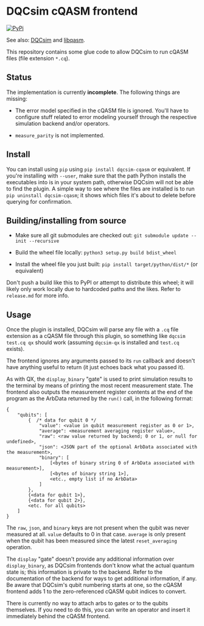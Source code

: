 # DQCsim cQASM frontend

[![PyPi](https://badgen.net/pypi/v/dqcsim-cqasm)](https://pypi.org/project/dqcsim-cqasm/)

See also: [DQCsim](https://github.com/mbrobbel/dqcsim) and
[libqasm](https://github.com/QE-Lab/libqasm/).

This repository contains some glue code to allow DQCsim to run cQASM files
(file extension `*.cq`).

## Status

The implementation is currently **incomplete**. The following things are
missing:

 - The error model specified in the cQASM file is ignored. You'll have to
   configure stuff related to error modeling yourself through the respective
   simulation backend and/or operators.

 - `measure_parity` is not implemented.

## Install

You can install using `pip` using `pip install dqcsim-cqasm` or equivalent.
If you're installing with `--user`, make sure that the path Python installs
the executables into is in your system path, otherwise DQCsim will not be
able to find the plugin. A simple way to see where the files are installed
is to run `pip uninstall dqcsim-cqasm`; it shows which files it's about to
delete before querying for confirmation.

## Building/installing from source

 - Make sure all git submodules are checked out:
   `git submodule update --init --recursive`

 - Build the wheel file locally:
   `python3 setup.py build bdist_wheel`

 - Install the wheel file you just built:
   `pip install target/python/dist/*` (or equivalent)

Don't push a build like this to PyPI or attempt to distribute this wheel; it
will likely only work locally due to hardcoded paths and the likes. Refer to
`release.md` for more info.

## Usage

Once the plugin is installed, DQCsim will parse any file with a `.cq` file
extension as a cQASM file through this plugin, so something like
`dqcsim test.cq qx` should work (assuming `dqcsim-qx` is installed and
`test.cq` exists).

The frontend ignores any arguments passed to its `run` callback and doesn't
have anything useful to return (it just echoes back what you passed it).

As with QX, the `display_binary` "gate" is used to print simulation results
to the terminal by means of printing the most recent measurement state. The
frontend also outputs the measurement register contents at the end of the
program as the ArbData returned by the `run()` call, in the following format:

```
{
    "qubits": [
        {  /* data for qubit 0 */
            "value": <value in qubit measurement register as 0 or 1>,
            "average": <measurement averaging register value>,
            "raw": <raw value returned by backend; 0 or 1, or null for undefined>,
            "json": <JSON part of the optional ArbData associated with the measurement>,
            "binary": [
                [<bytes of binary string 0 of ArbData associated with measurement>],
                [<bytes of binary string 1>],
                <etc., empty list if no ArbData>
            ]
        },
        {<data for qubit 1>},
        {<data for qubit 2>},
        <etc. for all qubits>
    ]
}
```

The `raw`, `json`, and `binary` keys are not present when the qubit was never
measured at all. `value` defaults to 0 in that case. `average` is only present
when the qubit has been measured since the latest `reset_averaging` operation.

The `display` "gate" doesn't provide any additional information over
`display_binary`, as DQCsim frontends don't know what the actual quantum state
is; this information is private to the backend. Refer to the documentation of
the backend for ways to get additional information, if any. Be aware that
DQCsim's qubit numbering starts at one, so the cQASM frontend adds 1 to the
zero-referenced cQASM qubit indices to convert.

There is currently no way to attach arbs to gates or to the qubits themselves.
If you need to do this, you can write an operator and insert it immediately
behind the cQASM frontend.
